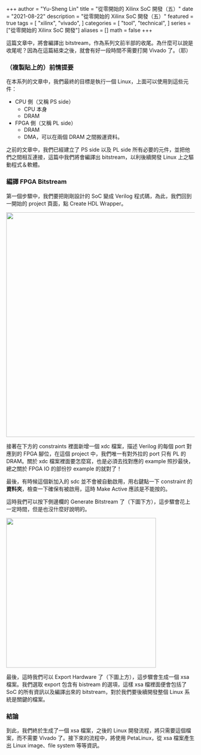+++
author = "Yu-Sheng Lin"
title = "從零開始的 Xilinx SoC 開發（五）"
date = "2021-08-22"
description = "從零開始的 Xilinx SoC 開發（五）"
featured = true
tags = [
    "xilinx",
    "vivado",
]
categories = [
    "tool",
    "technical",
]
series = ["從零開始的 Xilinx SoC 開發"]
aliases = []
math = false
+++

這篇文章中，將會編譯出 bitstream，作為系列文前半部的收尾。為什麼可以說是收尾呢？因為在這篇結束之後，就會有好一段時間不需要打開 Vivado 了。（耶）

<!--more-->

### （複製貼上的）前情提要
在本系列的文章中，我們最終的目標是執行一個 Linux，上面可以使用到這些元件：

* CPU 側（又稱 PS side）
	* CPU 本身
	* DRAM
* FPGA 側（又稱 PL side）
	* DRAM
	* DMA，可以在兩個 DRAM 之間搬運資料。

之前的文章中，我們已經建立了 PS side 以及 PL side 所有必要的元件，並把他們之間相互連接，這篇中我們將會編譯出 bitstream，以利後續開發 Linux 上之驅動程式＆軟體。

### 編譯 FPGA Bitstream

第一個步驟中，我們要把剛剛設計的 SoC 變成 Verilog 程式碼，為此，我們回到一開始的 project 頁面，點 Create HDL Wrapper。

<img src="/post_images/xilinx-soc/091-wrapper.png" width="600" class="default-insert" />

接著在下方的 constraints 裡面新增一個 xdc 檔案，描述 Verilog 的每個 port 對應到的 FPGA 腳位，在這個 project 中，我們唯一有對外拉的 port 只有 PL 的 DRAM。關於 xdc 檔案裡面要怎麼寫，也是必須去找對應的 example 照抄最快，總之關於 FPGA IO 的部份抄 example 的就對了！

最後，有時候這個新加入的 sdc 並不會被自動啟用，用右鍵點一下 constraint 的**資料夾**，檢查一下確保有被啟用，這時 Make Active 應該是不能按的。

這時我們可以按下側邊欄的 Generate Bitstream 了（下圖下方），這步驟會花上一定時間，但是也沒什麼好說明的。

<img src="/post_images/xilinx-soc/092-compile.png" width="400" class="default-insert" />

最後，這時我們可以 Export Hardware 了（下圖上方），這步驟會生成一個 xsa 檔案。我們選取 export 包含有 bistream 的選項，這樣 xsa 檔裡面便會包括了 SoC 的所有資訊以及編譯出來的 bitstream，對於我們要後續開發整個 Linux 系統是關鍵的檔案。

### 結論

到此，我們終於生成了一個 xsa 檔案，之後的 Linux 開發流程，將只需要這個檔案，而不需要 Vivado 了。接下來的流程中，將使用 PetaLinux，從 xsa 檔案產生出 Linux image、file system 等等資訊。
